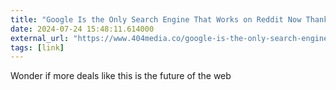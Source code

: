 ```yaml
---
title: "Google Is the Only Search Engine That Works on Reddit Now Thanks to AI Deal"
date: 2024-07-24 15:48:11.614000
external_url: "https://www.404media.co/google-is-the-only-search-engine-that-works-on-reddit-now-thanks-to-ai-deal/"
tags: [link]
---
```


Wonder if more deals like this is the future of the web